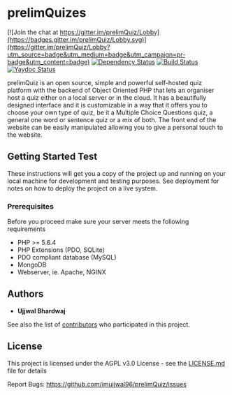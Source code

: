 # prelimQuizes

[![Join the chat at https://gitter.im/prelimQuiz/Lobby](https://badges.gitter.im/prelimQuiz/Lobby.svg)](https://gitter.im/prelimQuiz/Lobby?utm_source=badge&utm_medium=badge&utm_campaign=pr-badge&utm_content=badge)
[![Dependency Status](https://gemnasium.com/badges/github.com/imujjwal96/prelimQuiz.svg)](https://gemnasium.com/github.com/imujjwal96/prelimQuiz)
[![Build Status](https://travis-ci.org/imujjwal96/prelimQuiz.svg?branch=master)](https://travis-ci.org/imujjwal96/prelimQuiz)
[![Yaydoc Status](https://yaydoc7.herokuapp.com/imujjwal96/prelimQuiz.svg)](https://yaydoc7.herokuapp.com)

prelimQuiz is an open source, simple and powerful self-hosted quiz platform with the backend of Object Oriented PHP that lets an organiser host a quiz either on a local server or in the cloud. It has a beautifully designed interface and it is customizable in a way that it offers you to choose your own type of quiz, be it a Multiple Choice Questions quiz, a general one word or sentence quiz or a mix of both. The front end of the website can be easily manipulated allowing you to give a personal touch to the website.

## Getting Started Test

These instructions will get you a copy of the project up and running on your local machine for development and testing purposes. See deployment for notes on how to deploy the project on a live system.

### Prerequisites
Before you proceed make sure your server meets the following requirements
* PHP >= 5.6.4 
* PHP Extensions (PDO, SQLite)
* PDO compliant database (MySQL)
* MongoDB
* Webserver, ie. Apache, NGINX

## Authors
* **Ujjwal Bhardwaj**

See also the list of [contributors](https://github.com/imujjwal96/prelimQuiz/contributors) who participated in this project.

## License
This project is licensed under the AGPL v3.0 License - see the [LICENSE.md](LICENSE.md) file for details

Report Bugs: https://github.com/imujjwal96/prelimQuiz/issues





